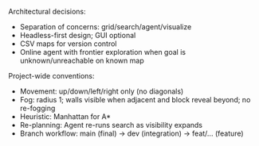 Architectural decisions:
- Separation of concerns: grid/search/agent/visualize
- Headless-first design; GUI optional
- CSV maps for version control
- Online agent with frontier exploration when goal is unknown/unreachable on known map

Project-wide conventions:
- Movement: up/down/left/right only (no diagonals)
- Fog: radius 1; walls visible when adjacent and block reveal beyond; no re-fogging
- Heuristic: Manhattan for A*
- Re-planning: Agent re-runs search as visibility expands
- Branch workflow: main (final) → dev (integration) → feat/... (feature)
